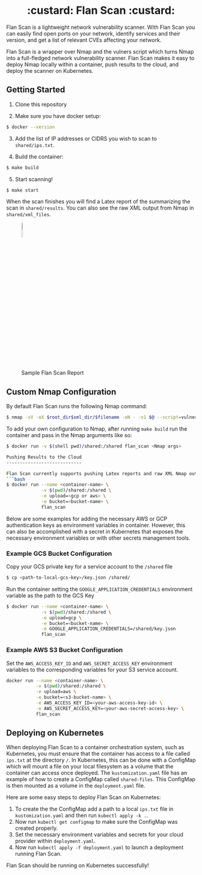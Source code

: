 <div>
  <h1 align="center">
      :custard: Flan Scan :custard:
  </h1>
</div>

Flan Scan is a lightweight network vulnerability scanner. With Flan Scan you can easily find open ports on your network, identify services and their version, and get a list of relevant CVEs affecting your network.

Flan Scan is a wrapper over Nmap and the vulners script which turns Nmap into a full-fledged network vulnerability scanner. Flan Scan makes it easy to deploy Nmap locally within a container, push results to the cloud, and deploy the scanner on Kubernetes.


Getting Started
------
1. Clone this repository

2. Make sure you have docker setup:
```bash
$ docker --version
```

3. Add the list of IP addresses or CIDRS you wish to scan to `shared/ips.txt`.

4. Build the container:
```bash
$ make build
```

5. Start scanning!
```bash
$ make start
```

When the scan finishes you will find a Latex report of the summarizing the scan in `shared/results`. You can also see the raw XML output from Nmap in `shared/xml_files`.

<figure class="image">
  <img src="https://cfsecuritycdn.infosec.workers.dev/img/flan_scan_report1.png" width="10%"/>
  <figcaption>Sample Flan Scan Report</figcaption>
</figure>

Custom Nmap Configuration
-------------------------
By default Flan Scan runs the following Nmap command:

```bash
$ nmap -sV -oX $root_dir$xml_dir/$filename -oN - -v1 $@ --script=vulners/vulners.nse $line
```

To add your own configuration to Nmap, after running `make build` run the container and pass in the Nmap arguments like so:
```bash
$ docker run -v $(shell pwd)/shared:/shared flan_scan <Nmap args>

Pushing Results to the Cloud
----------------------------

Flan Scan currently supports pushing Latex reports and raw XML Nmap output files to a GCS Bucket or to an AWS S3 Bucket. Flan Scan requires 2 environment variables to push results to the cloud. The first is `upload` which takes one of two values `gcp` or `aws`. The second is `bucket` and the value is the name of the S3 or GCS Bucket to upload the results to. To set the environment variables, after running `make build` run the container setting the environment variables like so:
```bash
$ docker run --name <container-name> \
             -v $(pwd)/shared:/shared \
             -e upload=<gcp or aws> \
             -e bucket=<bucket-name> \
             flan_scan
```

Below are some examples for adding the necessary AWS or GCP authentication keys as environment variables in container. However, this can also be accomplished with a secret in Kubernetes that exposes the necessary environment variables or with other secrets management tools.


### Example GCS Bucket Configuration

Copy your GCS private key for a service account to the `/shared` file
```bash
$ cp <path-to-local-gcs-key>/key.json /shared/
```

Run the container setting the `GOOGLE_APPLICATION_CREDENTIALS` environment variable as the path to the GCS Key

```bash
$ docker run --name <container-name> \
             -v $(pwd)/shared:/shared \
             -e upload=gcp \
             -e bucket=<bucket-name> \
             -e GOOGLE_APPLICATION_CREDENTIALS=/shared/key.json
             flan_scan
```

### Example AWS S3 Bucket Configuration

Set the `AWS_ACCESS_KEY_ID` and `AWS_SECRET_ACCESS_KEY` environment variables to the corresponding variables for your S3 service account.

```bash
docker run --name <container-name> \
           -v $(pwd)/shared:/shared \
           -e upload=aws \
           -e bucket=<s3-bucket-name> \
           -e AWS_ACCESS_KEY_ID=<your-aws-access-key-id> \
           -e AWS_SECRET_ACCESS_KEY=<your-aws-secret-access-key> \
           flan_scan


```

Deploying on Kubernetes
-----------------------

When deploying Flan Scan to a container orchestration system, such as Kubernetes, you must ensure that the container has access to a file called `ips.txt` at the directory `/`. In Kubernetes, this can be done with a ConfigMap which will mount a file on your local filesystem as a volume that the container can access once deployed. The `kustomization.yaml` file has an example of how to create a ConfigMap called `shared-files`. This ConfigMap is then mounted as a volume in the `deployment.yaml` file.

Here are some easy steps to deploy Flan Scan on Kubernetes:
1. To create the the ConfigMap add a path to a local `ips.txt` file in `kustomization.yaml` and then run `kubectl apply -k .`.
2. Now run `kubectl get configmap` to make sure the ConfigMap was created properly.
3. Set the necessary environment variables and secrets for your cloud provider within `deployment.yaml`.
4. Now run `kubectl apply -f deployment.yaml` to launch a deployment running Flan Scan.

Flan Scan should be running on Kubernetes successfully!

